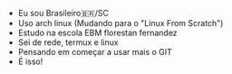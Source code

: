 * Eu sou Brasileiro🇧🇷/SC
* Uso arch linux (Mudando para o "Linux From Scratch")
* Estudo na escola EBM florestan fernandez
* Sei de rede, termux e linux
* Pensando em começar a usar mais o GIT
* É isso!
